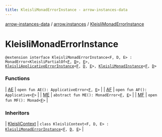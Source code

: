 ```yaml
---
title: KleisliMonadErrorInstance - arrow-instances-data
---
```


[arrow-instances-data](../../index.html) / [arrow.instances](../index.html) / [KleisliMonadErrorInstance](./index.html)

# KleisliMonadErrorInstance

`@extension interface KleisliMonadErrorInstance<F, D, E> : MonadError<KleisliPartialOf<`[`F`](index.html#F)`, `[`D`](index.html#D)`>, `[`E`](index.html#E)`>, `[`KleisliApplicativeErrorInstance`](../-kleisli-applicative-error-instance/index.html)`<`[`F`](index.html#F)`, `[`D`](index.html#D)`, `[`E`](index.html#E)`>, `[`KleisliMonadInstance`](../-kleisli-monad-instance/index.html)`<`[`F`](index.html#F)`, `[`D`](index.html#D)`>`

### Functions

| [AE](-a-e.html) | `open fun AE(): ApplicativeError<`[`F`](index.html#F)`, `[`E`](index.html#E)`>` |
| [AF](-a-f.html) | `open fun AF(): Applicative<`[`F`](index.html#F)`>` |
| [ME](-m-e.html) | `abstract fun ME(): MonadError<`[`F`](index.html#F)`, `[`E`](index.html#E)`>` |
| [MF](-m-f.html) | `open fun MF(): Monad<`[`F`](index.html#F)`>` |

### Inheritors

| [KleisliContext](../-kleisli-context/index.html) | `class KleisliContext<F, D, E> : `[`KleisliMonadErrorInstance`](./index.html)`<`[`F`](../-kleisli-context/index.html#F)`, `[`D`](../-kleisli-context/index.html#D)`, `[`E`](../-kleisli-context/index.html#E)`>` |


